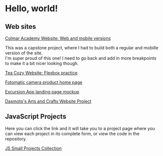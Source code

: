 <h1>Hello, world!</h1>


<h2>Web sites</h2>

[Colmar Academy Website: Web and mobile versions](https://falc0n89.github.io/Colmar/)

<p>This was a capstone project, where I had to build both a regular and mobille version of the site. <br> I'm super proud of this one! I need to go back and add in more breakpoints to make it a bit nicer looking though.</p>

[Tea Cozy Website: Flexbox practice](https://falc0n89.github.io/tea-cozy/index.html)

[Fotomatic camera product home page](https://falc0n89.github.io/Fotomatic/index.html)

[Excursion App landing page mockup](https://falc0n89.github.io/Excursion/index.html)

[Dasmoto's Arts and Crafts Website Project](https://Falc0n89.github.io/HTML-and-CSS-playgrounds/Dasmotos%20Arts%20and%20Crafts/Index.html)

<h2>JavaScript Projects</h2>

Here you can click the link and it will take you to a project page where you can view each project in its complete form, or view the code in the repository.

[JS Small Projects Collection](https://falc0n89.github.io/JS-projects-from-CodeCademy/)



